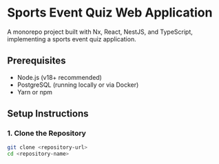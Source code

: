 # Sports Event Quiz Web Application

A monorepo project built with Nx, React, NestJS, and TypeScript, implementing a sports event quiz application.

## Prerequisites

- Node.js (v18+ recommended)
- PostgreSQL (running locally or via Docker)
- Yarn or npm

## Setup Instructions

### 1. Clone the Repository

```bash
git clone <repository-url>
cd <repository-name>
```
